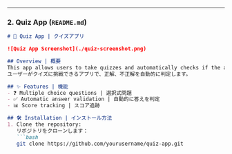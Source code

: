 
---

### **2. Quiz App (`README.md`)**

```markdown
# 📝 Quiz App | クイズアプリ

![Quiz App Screenshot](./quiz-screenshot.png)

## Overview | 概要
This app allows users to take quizzes and automatically checks if the answers are correct or incorrect.  
ユーザーがクイズに挑戦できるアプリで、正解、不正解を自動的に判定します。

## ✨ Features | 機能
- ❓ Multiple choice questions | 選択式問題
- ✅ Automatic answer validation | 自動的に答えを判定
- 📊 Score tracking | スコア追跡

## 🛠 Installation | インストール方法
1. Clone the repository:  
   リポジトリをクローンします：
   ```bash
   git clone https://github.com/yourusername/quiz-app.git

